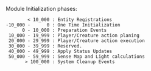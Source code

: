 Module Initialization phases:

            < 10_000 : Entity Registrations
    -10_000 -      0 : One Time Initialization
          0 - 10_000 : Preparation Events
     10_000 - 19_999 : Player/Creature action planing
     20_000 - 29_999 : Player/Creature action execution
     30_000 - 39_999 : Reserved.
     40_000 - 49_999 : Apply Status Updates
     50_000 - 59_999 : Sense Map and Light calculations
           > 100_000 : System Cleanup Events

